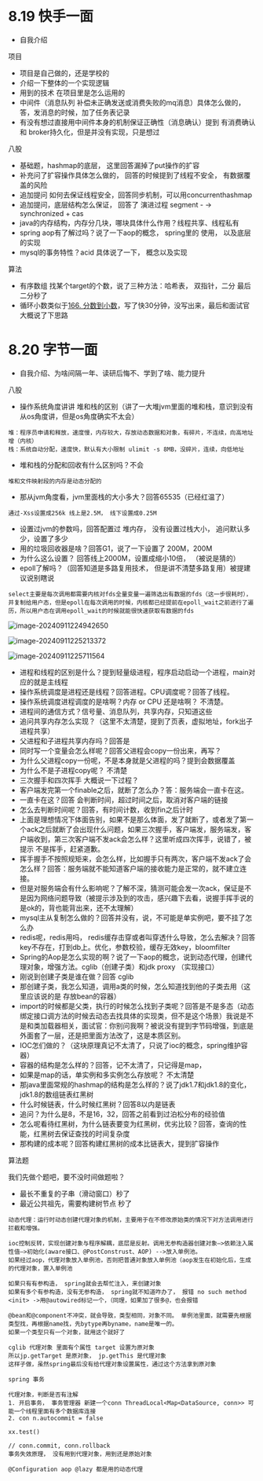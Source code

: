 ​	

# 8.19 快手一面

- 自我介绍

项目

- 项目是自己做的，还是学校的
- 介绍一下整体的一个实现逻辑
- 用到的技术 在项目里是怎么运用的
- 中间件（消息队列 补偿未正确发送或消费失败的mq消息）具体怎么做的， 答，发消息的时候，加了任务表记录
- 有没有想过直接用中间件本身的机制保证正确性（消息确认）提到 有消费确认 和 broker持久化，但是并没有实现，只是想过

八股

- 基础题，hashmap的底层， 这里回答漏掉了put操作的扩容
- 补充问了扩容操作具体怎么做的， 回答的时候提到了线程不安全， 有数据覆盖的风险
- 追加提问 如何去保证线程安全，回答同步机制，可以用concurrenthashmap
- 追加提问，底层结构怎么保证， 回答了 演进过程 segment - -> synchronized + cas
- java的内存结构，内存分几块，哪块具体什么作用？线程共享、线程私有
- spring aop有了解过吗？说了一下aop的概念， spring里的 使用， 以及底层的实现
- mysql的事务特性？acid 具体说了一下， 概念以及实现

算法

- 有序数组 找某个target的个数，说了三种方法：哈希表， 双指针，二分 最后二分秒了
- 循环小数类似于[166. 分数到小数](https://leetcode.cn/problems/fraction-to-recurring-decimal/)，写了快30分钟，没写出来，最后和面试官大概说了下思路

# 8.20 字节一面

- 自我介绍、为啥间隔一年、读研后悔不、学到了啥、能力提升

八股

- 操作系统角度讲讲 堆和栈的区别（讲了一大堆jvm里面的堆和栈，意识到没有从os角度讲，但是os角度确实不太会）

```
堆：程序员申请和释放，速度慢，内存较大，存放动态数据和对象，有碎片，不连续，向高地址增（内核）
栈：系统自动分配，速度快，默认有大小限制 ulimit -s 8MB，没碎片，连续，向低地址
```

- 堆和栈的分配和回收有什么区别吗？不会

```
堆和文件映射段的内存是动态分配的
```

- 那从jvm角度看，jvm里面栈的大小多大？回答65535（已经红温了）

```
通过-Xss设置成256k 线上是2.5M， 线下设置成0.25M
```

- 设置过jvm的参数吗，回答配置过 堆内存， 没有设置过栈大小， 追问默认多少，设置了多少
- 用的垃圾回收器是啥？回答G1，说了一下设置了 200M，200M
- 为什么这么设置？ 回答线上2000M，设置成缩小10倍， （被说是猜的）
- epoll了解吗？（回答知道是多路复用技术， 但是讲不清楚多路复用）被提建议说别瞎说

```
select主要是每次调用都需要内核对fds全量变量一遍筛选出有数据的fds（这一步很耗时），并复制给用户态，但是epoll在每次调用的时候，内核都已经提前在epoll_wait之前进行了遍历，所以用户态在调用epoll_wait的时候就能很快速获取有数据的fds
```

![image-20240911224942650](img/%E7%A7%8B%E6%8B%9B%E9%9D%A2%E7%BB%8F/image-20240911224942650.png)

![image-20240911225213372](img/%E7%A7%8B%E6%8B%9B%E9%9D%A2%E7%BB%8F/image-20240911225213372.png)

![image-20240911225711564](img/%E7%A7%8B%E6%8B%9B%E9%9D%A2%E7%BB%8F/image-20240911225711564.png)

- 进程和线程的区别是什么？提到轻量级进程，程序启动启动一个进程，main对应的就是主线程
- 操作系统调度是进程还是线程？回答进程。CPU调度呢？回答了线程。
- 操作系统调度进程调度的是啥啊？内存 or CPU 还是啥啊？ 不清楚。
- 进程间的通信方式？信号量、消息队列，共享内存，只知道这些
- 追问共享内存怎么实现？（这里不太清楚，提到了页表，虚拟地址，fork出子进程共享）
- 父进程和子进程共享内存吗？回答是
- 同时写一个变量会怎么样呢？回答父进程会copy一份出来，再写？
- 为什么父进程copy一份呢，不是本身就是父进程的吗？提到会数据覆盖
- 为什么不是子进程copy呢？ 不清楚
- 三次握手和四次挥手 大概说一下过程？
- 客户端发完第一个finable之后，就断了怎么办？答：服务端会一直卡在这。
- 一直卡在这？回答 会判断时间，超过时间之后，取消对客户端的链接
- 怎么去判断时间呢？回答，有时间计数，收到fin之后计时
- 上面是理想情况下体面告别，如果不是那么体面，发了就断了，或者发了第一个ack之后就断了会出现什么问题，如果三次握手，客户端发，服务端发，客户端收到，第三次客户端不发ack会怎么样？这里听成四次挥手，说错了，被提示 不是挥手，赶紧道歉。
- 挥手握手不按照规矩来，会怎么样，比如握手只有两次，客户端不发ack了会怎么样？回答：服务端就不能知道客户端的接收能力是正常的，就不建立连接。
- 但是对服务端会有什么影响呢？了解不深，猜测可能会发一次ack，保证是不是因为网络问题导致（被提示涉及到的攻击，感兴趣下去看，说握手挥手说的是ok的，背也能背出来，还不太理解）
- mysql主从复制怎么做的？回答并没有，说，不可能是单实例吧，要不挂了怎么办
- redis呢，redis用吗， redis缓存击穿或者叫穿透什么导致，怎么去解决？回答 key不存在，打到db上。优化，参数校验，缓存无效key，bloomfilter
- Spring的Aop是怎么实现的啊？说了一下aop的概念，说到动态代理，创建代理对象，增强方法。cglib（创建子类）和jdk proxy （实现接口）
- 刚说到创建子类是谁在做？回答 cglib
- 那创建子类，我怎么知道，调用a类的时候，怎么知道找到他的子类去用（这里应该说的是 存放bean的容器）
- import的时候都是父类，执行的时候怎么找到子类呢？回答是不是多态（动态绑定接口调方法的时候去动态去找具体的实现类，但不是这个场景）我说是不是和类加载器相关，面试官：你别问我啊？被说没有提到字节码增强，到底是外面套了一层，还是把里面方法改了，这是本质区别。
- IOC怎们做的？（这块原理真记不太清了，只说了ioc的概念，spring维护容器）
- 容器的结构是怎么样的？回答，记不太清了，只记得是map，
- 如果是map的话，单实例和多实例怎么存放呢？ 不太清楚
- 那java里面常规的hashmap的结构是怎么样的？说了jdk1.7和jdk1.8的变化，jdk1.8的数组链表红黑树
- 什么时候链表，什么时候红黑树？回答8以内是链表
- 追问？为什么是8，不是16，32，回答之前看到过泊松分布的经验值
- 怎么呢看待红黑树，为什么链表要变为红黑树，优劣比较？回答，查询的性能，红黑树去保证查找的时间复杂度
- 那构建的成本呢？回答构建红黑树的成本比链表大，提到扩容操作

算法题

我们先做个题吧，要不没时间做题啦？

- 最长不重复的子串（滑动窗口）秒了
- 最近公共祖先，需要构建树节点 秒了



```
动态代理：运行时动态创建代理对象的机制，主要用于在不修改原始类的情况下对方法调用进行拦截和增强。

ioc控制反转，实现创建对象与程序解耦，底层是反射。调用无参构造器创建对象–>依赖注入属性值–>初始化(aware接口、@PostConstrust、AOP) -->放入单例池。
如果经过aop，代理对象放入单例池，否则把普通对象放入单例池（aop发生在初始化后，生成的代理对象，置入单例池

如果只有有参构造， spring就会去帮忙注入，来创建对象
如果有多个有参构造，没有无参构造， spring就不知道咋办了， 报错 no such method <init> ->用@autowired标记一个，（同理，如果加了很多@，也会报错

@bean和@component不冲突，就会导致，类型相同，对象不同。 单例池里面，就需要先根据类型找，再根据name找，先bytype再byname，name是唯一的。 
如果一个类型只有一个对象，就用这个就好了

cglib 代理对象 里面有个属性 target 设置为原对象
所以jp.getTarget 是原对象， jp.getThis 是代理对象
这样子做，虽然spring最后没有给代理对象设置属性，通过这个方法拿到原对象
```

```
spring 事务

代理对象，判断是否有注解
1. 开启事务， 事务管理器 新建一个conn ThreadLocal<Map<DataSource, conn>> 可能一个线程里面有多个数据库连接
2. con n.autocommit = false

xx.test()

// conn.commit, conn.rollback
事务失效原理， 没有用到代理对象，用到还是原始对象

@Configuration aop @lazy 都是用的动态代理
```

